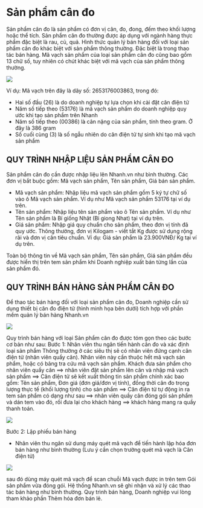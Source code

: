# Sản phẩm cân đo
Sản phẩm cân đo là sản phẩm có đơn vị cân, đo, đong, đếm theo khối lượng hoặc thể tích.
Sản phẩm cân đo thường được áp dụng với ngành hàng thực phẩm đặc biệt là rau, củ, quả. Hình thức quản lý bán hàng đối với loại sản phẩm cân đo khác biệt với sản phẩm thông thường. Đặc biệt là trong thao tác bán hàng.
Mã vạch sản phẩm của loại sản phẩm cân đo cũng bao gồm 13 chữ số, tuy nhiên có chút khác biệt với mã vạch của sản phẩm thông thường.

![](https://raw.githubusercontent.com/nhanhapi/manual/master/docs/san-pham/img/sp-ynghia-spcando-1.png)

Ví dụ: Mã vạch trên đây là dãy số: 2653176003863, trong đó:

* Hai số đầu (26) là do doanh nghiệp tự lựa chọn khi cài đặt cân điện tử
* Năm số tiếp theo (53176) là mã vạch sản phẩm do doanh nghiệp quy ước khi tạo sản phẩm trên Nhanh
* Năm số tiếp theo (00386) là cân nặng của sản phẩm, tính theo gram. Ở đây là 386 gram
* Số cuối cùng (3) là số ngẫu nhiên do cân điện tử tự sinh khi tạo mã vạch sản phẩm

## QUY TRÌNH NHẬP LIỆU SẢN PHẨM CÂN ĐO
Sản phẩm cân đo cần được nhập liệu lên Nhanh.vn như bình thường. Các đơn vị bắt buộc gồm: Mã vạch sản phẩm, Tên sản phẩm, Giá bán sản phẩm.
- Mã vạch sản phẩm: Nhập liệu mã vạch sản phẩm gồm 5 ký tự chữ số vào ô Mã vạch sản phẩm. Ví dụ như Mã vạch sản phẩm 53176 tại ví dụ trên.
- Tên sản phẩm: Nhập liệu tên sản phẩm vào ô Tên sản phẩm. Ví dụ như Tên sản phẩm là Bí giống Nhật (Bi giong Nhat) tại ví dụ trên.
- Giá sản phẩm: Nhập giá quy chuẩn cho sản phẩm, theo đơn vị tính đã quy ước. Thông thường, đơn vị Kilogam - viết tắt Kg được sử dụng rộng rãi và đơn vị cân tiêu chuẩn. Ví dụ: Giá sản phẩm là 23.900VNĐ/ Kg tại ví dụ trên.

Toàn bộ thông tin về Mã vạch sản phẩm, Tên sản phẩm, Giá sản phẩm đều được hiển thị trên tem sản phẩm khi Doanh nghiệp xuất bán từng lần của sản phẩm đó.
## QUY TRÌNH BÁN HÀNG SẢN PHẨM CÂN ĐO
Để thao tác bán hàng đối với loại sản phẩm cân đo, Doanh nghiệp cần sử dụng thiết bị cân đo điện tử (hình minh họa bên dưới) tích hợp với phần mềm quản lý bán hàng Nhanh.vn

![](https://raw.githubusercontent.com/nhanhapi/manual/master/docs/san-pham/img/sp-ynghia-spcando-2.png)

Quy trình bán hàng với loại Sản phẩm cân đo được tóm gọn theo các bước cơ bản như sau:
Bước 1: Nhân viên thu ngân tiến hành cân đo và xác định loại sản phẩm
Thông thường ở các siêu thị sẽ có nhân viên đứng cạnh cân điện tử (nhân viên quầy cân). Nhân viên này cần thuộc hết mã vạch sản phẩm, hoặc có bảng tra cứu mã vạch sản phẩm.
Khách đưa sản phẩm cho nhân viên quầy cân
==> nhân viên đặt sản phẩm lên cân và nhập mã vạch sản phẩm
==> Cân điện tử sẽ kết xuất thông tin sản phẩm chính xác bao gồm: Tên sản phẩm, Đơn giá (đơn giá/đơn vị tính), đồng thời cân đo trọng lượng thực tế (khối lượng tịnh) cho sản phẩm
==> Cân điện tử tự động in ra tem sản phẩm có dạng như sau
==> nhân viên quầy cân đóng gói sản phẩm và dán tem vào đó, rồi đưa lại cho khách hàng ==> khách hàng mang ra quầy thanh toán.

![](https://raw.githubusercontent.com/nhanhapi/manual/master/docs/san-pham/img/sp-ynghia-spcando-3.png)

Bước 2: Lập phiếu bán hàng
- Nhân viên thu ngân sử dung máy quét mã vạch để tiến hành lập hóa đơn bán hàng như bình thường (Lưu ý cần chọn trường quét mã vạch là Cân điện tử)

![](https://raw.githubusercontent.com/nhanhapi/manual/master/docs/san-pham/img/sp-ynghia-spcando-4.png)

sau đó dùng máy quét mã vạch để scan chuỗi Mã vạch được in trên tem Gói sản phẩm vừa đóng gói.
Hệ thống Nhanh.vn sẽ ghi nhận và xử lý các thao tác bán hàng như bình thường.
Quy trình bán hàng, Doanh nghiệp vui lòng tham khảo phần Thêm hóa đơn bán lẻ.


